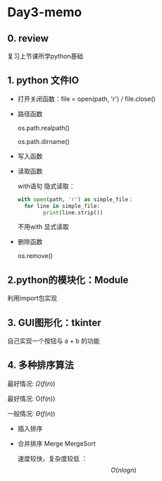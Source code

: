 # Day3-memo

## 0. review

复习上节课所学python基础

##  1. python 文件IO



* 打开关闭函数：file = open(path, 'r') / file.close()

* 路径函数

  os.path.realpath()

  os.path.dirname()  

* 写入函数

* 读取函数

  with语句 隐式读取： 

  ``` python
  with open(path, 'r') as simple_file：
  	for line in simple_file:
          print(line.strip())
  ```

  

  

  不用with 显式读取

* 删除函数

  os.remove()

## 2.python的模块化：Module

利用import包实现

## 3. GUI图形化：tkinter

自己实现一个按钮与 a + b 的功能

## 4. 多种排序算法

最好情况: $\Omega(f(n))$

最好情况: O(f(n))

一般情况: $\Theta(f(n))$

* 插入排序

* 合并排序 Merge MergeSort

  速度较快，复杂度较低 ： $$ O(nlogn)$$

